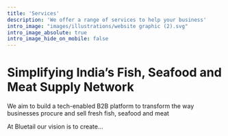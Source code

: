 ```yaml
---
title: 'Services'
description: 'We offer a range of services to help your business'
intro_image: "images/illustrations/website graphic (2).svg"
intro_image_absolute: true
intro_image_hide_on_mobile: false
---
```


# Simplifying India’s Fish, Seafood and Meat Supply Network

We aim to build a tech-enabled B2B platform to transform the way businesses procure and sell fresh fish, seafood and meat


At Bluetail our vision is to create...
